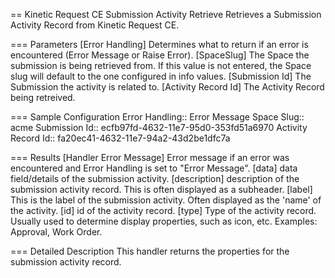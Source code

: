 == Kinetic Request CE Submission Activity Retrieve
Retrieves a Submission Activity Record from Kinetic Request CE.

=== Parameters
[Error Handling]
  Determines what to return if an error is encountered (Error Message or Raise
  Error).
[SpaceSlug]
  The Space the submission is being retrieved from. If this value is not entered, the
  Space slug will default to the one configured in info values.
[Submission Id]
    The Submission the activity is related to.
[Activity Record Id]
    The Activity Record being retreived.

=== Sample Configuration
Error Handling::  Error Message
Space Slug::      acme
Submission Id::   ecfb97fd-4632-11e7-95d0-353fd51a6970
Activity Record Id::  fa20ec41-4632-11e7-94a2-43d2be1dfc7a

=== Results
[Handler Error Message]
  Error message if an error was encountered and Error Handling is set to "Error Message".
[data]
  data field/details of the submission activity.
[description]
  description of the submission activity record. This is often displayed
  as a subheader.
[label]
  This is the label of the submission activity. Often displayed as the
  'name' of the activity.
[id]
  id of the activity record.
[type]
  Type of the activity record. Usually used to determine display properties,
  such as icon, etc. Examples: Approval, Work Order.



=== Detailed Description
This handler returns the properties for the submission activity record.
